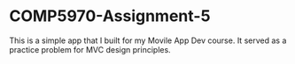 # COMP5970-Assignment-5

This is a simple app that I built for my Movile App Dev course. It served as a practice problem for MVC design principles.
